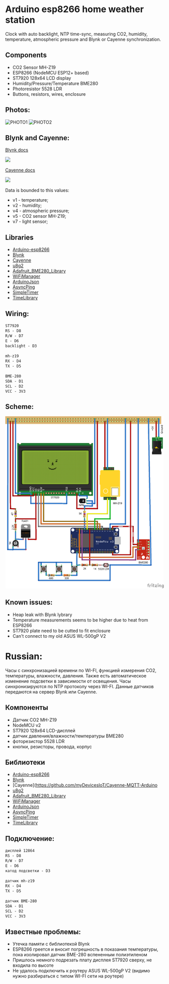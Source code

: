# Arduino esp8266 home weather station

Clock with auto backlight, NTP time-sync, measuring CO2, humidity, temperature, atmospheric pressure and Blynk or Cayenne synchronization.

## Components

* CO2 Sensor MH-Z19
* ESP8266 (NodeMCU ESP12+ based)
* ST7920 128x64 LCD display
* Humidity/Pressure/Temperature BME280
* Photoresistor 5528 LDR
* Buttons, resistors, wires, enclosure

## Photos:
![PHOTO1](https://github.com/microdimmer/homeweather_esp8266/blob/master/readme/front.jpg)
![PHOTO2](https://github.com/microdimmer/homeweather_esp8266/blob/master/readme/disassembled.jpg)

## Blynk and Cayenne:
[Blynk docs](http://docs.blynk.cc/)

<img src="https://github.com/microdimmer/homeweather_esp8266/blob/master/readme/blynk.png" height="360">

[Cayenne docs](https://mydevices.com/cayenne/features/api/)

<img src="https://github.com/microdimmer/homeweather_esp8266/blob/master/readme/cayenne.png" height="360">

Data is bounded to this values:
* v1 - temperature;
* v2 - humidity;
* v4 - atmospheric pressure;
* v5 - CO2 sensor MH-Z19;
* v7 - light sensor;

## Libraries

* [Arduino-esp8266](https://github.com/esp8266/Arduino)
* [Blynk](https://github.com/blynkkk/blynk-library)
* [Cayenne](https://github.com/myDevicesIoT/Cayenne-MQTT-Arduino)
* [u8g2](https://github.com/olikraus/u8g2)
* [Adafruit_BME280_Library](https://github.com/adafruit/Adafruit_BME280_Library)
* [WiFiManager](https://github.com/tzapu/WiFiManager)
* [ArduinoJson](https://github.com/bblanchon/ArduinoJson)
* [AsyncPing](https://github.com/akaJes/AsyncPing)
* [SimpleTimer](http://playground.arduino.cc/Code/SimpleTimer)
* [TimeLibrary](https://github.com/PaulStoffregen/Time)

## Wiring:
```
ST7920
RS - D8
R/W - D7
E - D6
backlight - D3

mh-z19
RX - D4
TX - D5

BME-280
SDA - D1
SCL - D2
VCC - 3V3
```

## Scheme:
![СХЕМА](https://github.com/microdimmer/homeweather_esp8266/blob/master/readme/scheme.png)

## Known issues:

* Heap leak with Blynk lybrary
* Temperature measurements seems to be higher due to heat from ESP8266
* ST7920 plate need to be cutted to fit enclosure
* Can't connect to my old ASUS WL-500gP V2

# Russian:
Часы с синхронизацией времени по WI-FI, функцией измерения CO2, температуры, влажности, давления. Также есть автоматическое изменение подсветки в зависимости от освещения.
Часы синхронизируются по NTP протоколу через WI-FI. Данные датчиков передаются на сервер Blynk или Cayenne.

## Компоненты

* Датчик CO2 MH-Z19
* NodeMCU v2
* ST7920 128x64 LCD-дисплей
* датчик давления/влажности/температуры BME280
* фоторезистор 5528 LDR
* кнопки, резисторы, провода, корпус

## Библиотеки

* [Arduino-esp8266](https://github.com/esp8266/Arduino)
* [Blynk](https://github.com/blynkkk/blynk-library)
* [Cayenne](https://github.com/myDevicesIoT/Cayenne-MQTT-Arduino
* [u8g2](https://github.com/olikraus/u8g2)
* [Adafruit_BME280_Library](https://github.com/adafruit/Adafruit_BME280_Library)
* [WiFiManager](https://github.com/tzapu/WiFiManager)
* [ArduinoJson](https://github.com/bblanchon/ArduinoJson)
* [AsyncPing](https://github.com/akaJes/AsyncPing)
* [SimpleTimer](http://playground.arduino.cc/Code/SimpleTimer)
* [TimeLibrary](https://github.com/PaulStoffregen/Time)

## Подключение:
```
дисплей 12864 
RS - D8
R/W - D7
E - D6
катод подсветки - D3

датчик mh-z19
RX - D4
TX - D5

датчик BME-280
SDA - D1
SCL - D2
VCC - 3V3
```
## Известные проблемы:

* Утечка памяти с библиотекой Blynk
* ESP8266 греется и вносит погрешность в показания температуры, пока изолировал датчик BME-280 вспененным полиэтиленом
* Пришлось немного подрезать плату дисплея ST7920 сверху, не входила по высоте
* Не удалось подключить к роутеру ASUS WL-500gP V2 (видимо нужно разбираться с типом WI-FI сети на роутере)